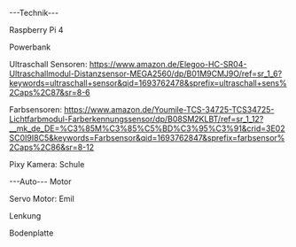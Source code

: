 ---Technik---

Raspberry Pi 4

Powerbank

Ultraschall Sensoren: https://www.amazon.de/Elegoo-HC-SR04-Ultraschallmodul-Distanzsensor-MEGA2560/dp/B01M9CMJ9O/ref=sr_1_6?keywords=ultraschall+sensor&qid=1693762478&sprefix=ultraschall+sens%2Caps%2C87&sr=8-6

Farbsensoren: https://www.amazon.de/Youmile-TCS-34725-TCS34725-Lichtfarbmodul-Farberkennungssensor/dp/B08SM2KLBT/ref=sr_1_12?__mk_de_DE=%C3%85M%C3%85%C5%BD%C3%95%C3%91&crid=3E02SC0I9I8C5&keywords=Farbsensor&qid=1693762847&sprefix=farbsensor%2Caps%2C86&sr=8-12

Pixy Kamera: Schule



---Auto---
Motor

Servo Motor: Emil

Lenkung

Bodenplatte
